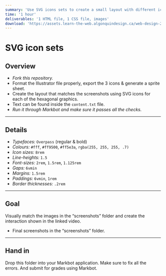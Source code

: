 ```yaml
---
summary: 'Use SVG icons sets to create a small layout with different icons.'
time: '1 hour'
deliverables: '1 HTML file, 1 CSS file, images'
download: 'https://assets.learn-the-web.algonquindesign.ca/web-design-2/svg-icon-sets-download.zip'
---
```


# SVG icon sets

## Overview

- *Fork this repository.*
- Format the Illustrator file properly, export the 3 icons & generate a sprite sheet.
- Create the layout that matches the screenshots using SVG icons for each of the hexagonal graphics.
- Text can be found inside the `content.txt` file.
- *Run it through Markbot and make sure it passes all the checks.*

---

## Details

- *Typefaces:* `Overpass` (regular & bold)
- *Colours:* `#fff`, `#ff9500`, `#ff5e3a`, `rgba(255, 255, 255, .7)`
- *Icon sizes:* `8rem`
- *Line-heights:* `1.5`
- *Font-sizes:* `2rem`, `1.5rem`, `1.125rem`
- *Gaps:* `6vmin`
- *Margins:* `1.5rem`
- *Paddings:* `6vmin`, `1rem`
- *Border thicknesses:* `.2rem`

---

## Goal

Visually match the images in the “screenshots” folder and create the interaction shown in the linked video.

- Final screenshots in the “screenshots” folder.

---

## Hand in

Drop this folder into your Markbot application. Make sure to fix all the errors. And submit for grades using Markbot.
